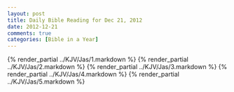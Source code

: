 ```yaml
---
layout: post
title: Daily Bible Reading for Dec 21, 2012
date: 2012-12-21
comments: true
categories: [Bible in a Year]
---
```

{% render_partial ../KJV/Jas/1.markdown %}
{% render_partial ../KJV/Jas/2.markdown %}
{% render_partial ../KJV/Jas/3.markdown %}
{% render_partial ../KJV/Jas/4.markdown %}
{% render_partial ../KJV/Jas/5.markdown %}
